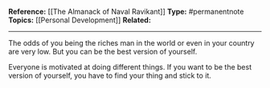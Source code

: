 
**Reference:** [[The Almanack of Naval Ravikant]]
**Type:** #permanentnote 
**Topics:** [[Personal Development]]
**Related:** 

----
The odds of you being the riches man in the world or even in your country are very low. But you can be the best version of yourself. 

Everyone is motivated at doing different things. If you want to be the best version of yourself, you have to find your thing and stick to it. 